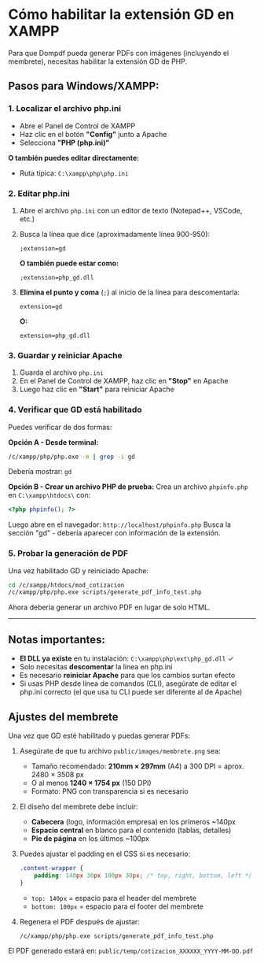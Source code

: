 # Cómo habilitar la extensión GD en XAMPP

Para que Dompdf pueda generar PDFs con imágenes (incluyendo el membrete), necesitas habilitar la extensión GD de PHP.

## Pasos para Windows/XAMPP:

### 1. Localizar el archivo php.ini
- Abre el Panel de Control de XAMPP
- Haz clic en el botón **"Config"** junto a Apache
- Selecciona **"PHP (php.ini)"**

**O también puedes editar directamente:**
- Ruta típica: `C:\xampp\php\php.ini`

### 2. Editar php.ini
1. Abre el archivo `php.ini` con un editor de texto (Notepad++, VSCode, etc.)
2. Busca la línea que dice (aproximadamente línea 900-950):
   ```
   ;extension=gd
   ```
   **O también puede estar como:**
   ```
   ;extension=php_gd.dll
   ```

3. **Elimina el punto y coma** (`;`) al inicio de la línea para descomentarla:
   ```
   extension=gd
   ```
   **O:**
   ```
   extension=php_gd.dll
   ```

### 3. Guardar y reiniciar Apache
1. Guarda el archivo `php.ini`
2. En el Panel de Control de XAMPP, haz clic en **"Stop"** en Apache
3. Luego haz clic en **"Start"** para reiniciar Apache

### 4. Verificar que GD está habilitado
Puedes verificar de dos formas:

**Opción A - Desde terminal:**
```bash
/c/xampp/php/php.exe -m | grep -i gd
```
Debería mostrar: `gd`

**Opción B - Crear un archivo PHP de prueba:**
Crea un archivo `phpinfo.php` en `C:\xampp\htdocs\` con:
```php
<?php phpinfo(); ?>
```
Luego abre en el navegador: `http://localhost/phpinfo.php`
Busca la sección "gd" - debería aparecer con información de la extensión.

### 5. Probar la generación de PDF
Una vez habilitado GD y reiniciado Apache:
```bash
cd /c/xampp/htdocs/mod_cotizacion
/c/xampp/php/php.exe scripts/generate_pdf_info_test.php
```

Ahora debería generar un archivo PDF en lugar de solo HTML.

---

## Notas importantes:

- **El DLL ya existe** en tu instalación: `C:\xampp\php\ext\php_gd.dll` ✓
- Solo necesitas **descomentar** la línea en php.ini
- Es necesario **reiniciar Apache** para que los cambios surtan efecto
- Si usas PHP desde línea de comandos (CLI), asegúrate de editar el php.ini correcto (el que usa tu CLI puede ser diferente al de Apache)

## Ajustes del membrete

Una vez que GD esté habilitado y puedas generar PDFs:

1. Asegúrate de que tu archivo `public/images/membrete.png` sea:
   - Tamaño recomendado: **210mm × 297mm** (A4) a 300 DPI = aprox. 2480 × 3508 px
   - O al menos **1240 × 1754 px** (150 DPI)
   - Formato: PNG con transparencia si es necesario

2. El diseño del membrete debe incluir:
   - **Cabecera** (logo, información empresa) en los primeros ~140px
   - **Espacio central** en blanco para el contenido (tablas, detalles)
   - **Pie de página** en los últimos ~100px

3. Puedes ajustar el padding en el CSS si es necesario:
   ```css
   .content-wrapper {
       padding: 140px 30px 100px 30px; /* top, right, bottom, left */
   }
   ```
   - `top: 140px` = espacio para el header del membrete
   - `bottom: 100px` = espacio para el footer del membrete

4. Regenera el PDF después de ajustar:
   ```bash
   /c/xampp/php/php.exe scripts/generate_pdf_info_test.php
   ```

El PDF generado estará en: `public/temp/cotizacion_XXXXXX_YYYY-MM-DD.pdf`
